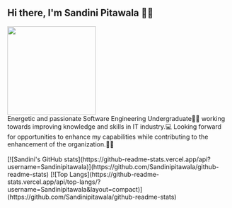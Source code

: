 ## Hi there, I'm Sandini Pitawala 👩‍💻
                  
<img src="https://user-images.githubusercontent.com/67331586/136979825-2377fb29-d1df-4ded-9973-8a59db627709.png" width="200" height="200"/>  
<br>
Energetic and passionate Software Engineering Undergraduate👩‍🎓 working towards improving knowledge and skills in IT industry.💻 
Looking forward for opportunities to enhance my capabilities while contributing to the enhancement of the organization.🙇‍♀️ 
<br><br>
[![Sandini's GitHub stats](https://github-readme-stats.vercel.app/api?username=Sandinipitawala)](https://github.com/Sandinipitawala/github-readme-stats)
[![Top Langs](https://github-readme-stats.vercel.app/api/top-langs/?username=Sandinipitawala&layout=compact)](https://github.com/Sandinipitawala/github-readme-stats)



